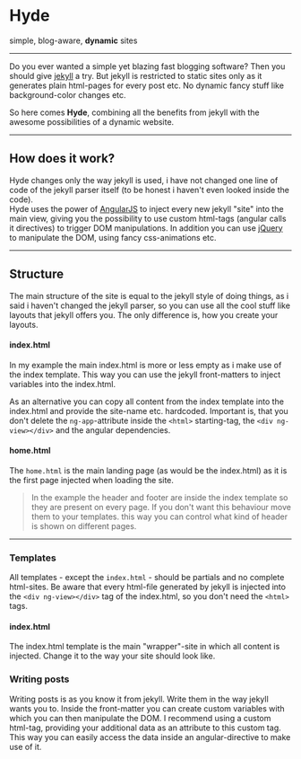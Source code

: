 # Hyde

simple, blog-aware, **dynamic** sites

-------

Do you ever wanted a simple yet blazing fast blogging software? Then you should give [jekyll](http://jekyllrb.com/) a try. But jekyll is restricted to static sites only as it generates plain html-pages for every post etc. No dynamic fancy stuff like background-color changes etc.  

So here comes **Hyde**, combining all the benefits from jekyll with the awesome possibilities of a dynamic website.

----

## How does it work?

Hyde changes only the way jekyll is used, i have not changed one line of code of the jekyll parser itself (to be honest i haven't even looked inside the code).  
Hyde uses the power of [AngularJS](http://angularjs.org) to inject every new jekyll "site" into the main view, giving you the possibility to use custom html-tags (angular calls it directives) to trigger DOM manipulations. In addition you can use [jQuery](http://jquery.com) to manipulate the DOM, using fancy css-animations etc.

----

## Structure

The main structure of the site is equal to the jekyll style of doing things, as i said i haven't changed the jekyll parser, so you can use all the cool stuff like layouts that jekyll offers you. The only difference is, how you create your layouts.

#### index.html

In my example the main index.html is more or less empty as i make use of the index template. This way you can use the jekyll front-matters to inject variables into the index.html.

As an alternative you can copy all content from the index template into the index.html and provide the site-name etc. hardcoded. Important is, that you don't delete the `ng-app`-attribute inside the `<html>` starting-tag, the `<div ng-view></div>` and the angular dependencies.

#### home.html

The `home.html` is the main landing page (as would be the index.html) as it is the first page injected when loading the site.

>In the example the header and footer are inside the index template so they are present on every page. If you don't want this behaviour move them to your templates. this way you can control what kind of header is shown on different pages.

----

### Templates

All templates - except the `index.html` - should be partials and no complete html-sites. Be aware that every html-file generated by jekyll is injected into the `<div ng-view></div>` tag of the index.html, so you don't need the `<html>` tags.

#### index.html

The index.html template is the main "wrapper"-site in which all content is injected. Change it to the way your site should look like.

### Writing posts

Writing posts is as you know it from jekyll. Write them in the way jekyll wants you to. Inside the front-matter you can create custom variables with which you can then manipulate the DOM. I recommend using a custom html-tag, providing your additional data as an attribute to this custom tag. This way you can easily access the data inside an angular-directive to make use of it.